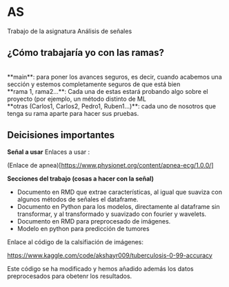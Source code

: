 # AS
Trabajo de la asignatura Análisis de señales

## ¿Cómo trabajaría yo con las ramas?
<br>
**main**: para poner los avances seguros, es decir, cuando acabemos una sección y estemos completamente seguros de que está bien  
<br>
**rama 1, rama2...**: Cada una de estas estará probando algo sobre el proyecto (por ejemplo, un método distinto de ML  
<br>
**otras (Carlos1, Carlos2, Pedro1, Ruben1...)**: cada uno de nosotros que tenga su rama aparte para hacer sus pruebas.  
<br>

## Deicisiones importantes

**Señal a usar**
Enlaces a usar :  

(Enlace de apnea)[https://www.physionet.org/content/apnea-ecg/1.0.0/]  


**Secciones del trabajo (cosas a hacer con la señal)**

- Documento en RMD que extrae características, al igual que suaviza con algunos métodos de señales el dataframe.
- Documento en Python para los modelos, directamente al dataframe sin transformar, y al transformado y suavizado con fourier y wavelets.
- Documento en RMD para preprocesado de imágenes.
- Modelo en python para predicción de tumores

Enlace al código de la calsifiación de imágenes:

https://www.kaggle.com/code/akshayr009/tuberculosis-0-99-accuracy

Este código se ha modificado y hemos añadido además los datos preprocesados para obetenr los resultados.
